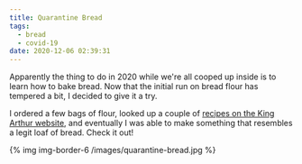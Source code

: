 ```yaml
---
title: Quarantine Bread
tags:
  - bread
  - covid-19
date: 2020-12-06 02:39:31
---
```



Apparently the thing to do in 2020 while we're all cooped up inside is to learn how to bake bread. Now that the initial run on bread flour has tempered a bit, I decided to give it a try.

I ordered a few bags of flour, looked up a couple of [recipes on the King Arthur website](https://www.kingarthurbaking.com/recipes/the-easiest-loaf-of-bread-youll-ever-bake-recipe), and eventually I was able to make something that resembles a legit loaf of bread. Check it out!

{% img img-border-6 /images/quarantine-bread.jpg %}